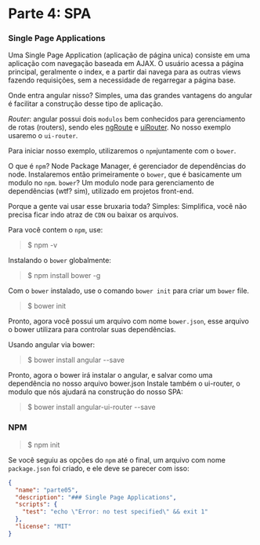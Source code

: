 # Parte 4: SPA

### Single Page Applications

Uma Single Page Application (aplicação de página unica) consiste em uma aplicação com navegação baseada em AJAX.
O usuário acessa a página principal, geralmente o index, e a partir dai navega para as outras views fazendo requisições, sem a necessidade de regarregar a página base.

Onde entra angular nisso? Simples, uma das grandes vantagens do angular é facilitar a construção desse tipo de aplicação.

*Router*: angular possui dois `modulos` bem conhecidos para gerenciamento de rotas (routers), sendo eles [ngRoute](https://docs.angularjs.org/api/ngRoute) e [uiRouter](https://github.com/angular-ui/ui-router). No nosso exemplo usaremo o `ui-router`.

Para iniciar nosso exemplo, utilizaremos o `npm`juntamente com o `bower`. 

O que é `npm`?  Node Package Manager, é gerenciador de dependências do node.
Instalaremos então primeiramente o `bower`, que é basicamente um modulo no `npm`. 
`bower`? Um modulo node para gerenciamento de dependências (wtf? sim), utilizado em projetos front-end.

Porque a gente vai usar esse bruxaria toda? Simples: Simplifica, você não precisa ficar indo atraz de `CDN` ou baixar os arquivos.   

Para você contem o `npm`, use:
> $ npm -v

Instalando o `bower` globalmente:
> $ npm install bower -g

Com o `bower` instalado, use o comando `bower init` para criar um `bower` file.
> $ bower init

Pronto, agora você possui um arquivo com nome `bower.json`, esse arquivo o bower utilizara para controlar suas dependências.

Usando angular via bower:
> $ bower install angular --save

Pronto, agora o bower irá instalar o angular, e salvar como uma dependência no nosso arquivo bower.json
Instale também o ui-router, o modulo que nós ajudará na construção do nosso SPA:

> $ bower install angular-ui-router --save

### NPM 
> $ npm init

Se você seguiu as opções do `npm` até o final, um arquivo com nome `package.json` foi criado, e ele deve se parecer com isso:

```json
{
  "name": "parte05",
  "description": "### Single Page Applications",
  "scripts": {
    "test": "echo \"Error: no test specified\" && exit 1"
  },
  "license": "MIT"
}
```
